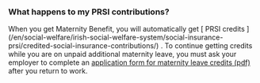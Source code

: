 ###  **What happens to my PRSI contributions?**

When you get Maternity Benefit, you will automatically get [ PRSI credits
](/en/social-welfare/irish-social-welfare-system/social-insurance-
prsi/credited-social-insurance-contributions/) . To continue getting credits
while you are on unpaid additional maternity leave, you must ask your employer
to complete an [ application form for maternity leave credits (pdf)
](https://assets.gov.ie/70415/a8216143d57b441fa4068a1ba107685b.pdf) after you
return to work.
